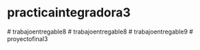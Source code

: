 
# practicaintegradora3
#   t r a b a j o e n t r e g a b l e 8  
 #   t r a b a j o e n t r e g a b l e 8  
 #   t r a b a j o e n t r e g a b l e 9  
 #   p r o y e c t o f i n a l 3  
 